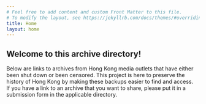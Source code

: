 ```yaml
---
# Feel free to add content and custom Front Matter to this file.
# To modify the layout, see https://jekyllrb.com/docs/themes/#overriding-theme-defaults
title: Home
layout: home
---
```

## Welcome to this archive directory!
Below are links to archives from Hong Kong media outlets that have either been shut down or been censored. This project is here to preserve the history of Hong Kong by making these backups easier to find and access. <br>
If you have a link to an archive that you want to share, please put it in a submission form in the applicable directory.